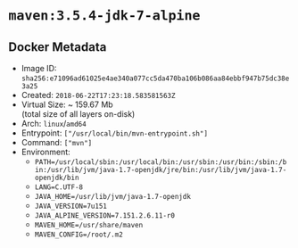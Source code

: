# `maven:3.5.4-jdk-7-alpine`

## Docker Metadata

- Image ID: `sha256:e71096ad61025e4ae340a077cc5da470ba106b086aa84ebbf947b75dc38e3a25`
- Created: `2018-06-22T17:23:18.583581563Z`
- Virtual Size: ~ 159.67 Mb  
  (total size of all layers on-disk)
- Arch: `linux`/`amd64`
- Entrypoint: `["/usr/local/bin/mvn-entrypoint.sh"]`
- Command: `["mvn"]`
- Environment:
  - `PATH=/usr/local/sbin:/usr/local/bin:/usr/sbin:/usr/bin:/sbin:/bin:/usr/lib/jvm/java-1.7-openjdk/jre/bin:/usr/lib/jvm/java-1.7-openjdk/bin`
  - `LANG=C.UTF-8`
  - `JAVA_HOME=/usr/lib/jvm/java-1.7-openjdk`
  - `JAVA_VERSION=7u151`
  - `JAVA_ALPINE_VERSION=7.151.2.6.11-r0`
  - `MAVEN_HOME=/usr/share/maven`
  - `MAVEN_CONFIG=/root/.m2`

